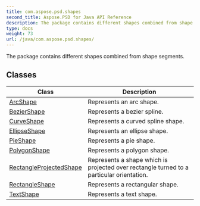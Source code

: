 ```yaml
---
title: com.aspose.psd.shapes
second_title: Aspose.PSD for Java API Reference
description: The package contains different shapes combined from shape segments.
type: docs
weight: 73
url: /java/com.aspose.psd.shapes/
---
```



The package contains different shapes combined from shape segments.


## Classes

| Class | Description |
| --- | --- |
| [ArcShape](../com.aspose.psd.shapes/arcshape) | Represents an arc shape. |
| [BezierShape](../com.aspose.psd.shapes/beziershape) | Represents a bezier spline. |
| [CurveShape](../com.aspose.psd.shapes/curveshape) | Represents a curved spline shape. |
| [EllipseShape](../com.aspose.psd.shapes/ellipseshape) | Represents an ellipse shape. |
| [PieShape](../com.aspose.psd.shapes/pieshape) | Represents a pie shape. |
| [PolygonShape](../com.aspose.psd.shapes/polygonshape) | Represents a polygon shape. |
| [RectangleProjectedShape](../com.aspose.psd.shapes/rectangleprojectedshape) | Represents a shape which is projected over rectangle turned to a particular orientation. |
| [RectangleShape](../com.aspose.psd.shapes/rectangleshape) | Represents a rectangular shape. |
| [TextShape](../com.aspose.psd.shapes/textshape) | Represents a text shape. |

